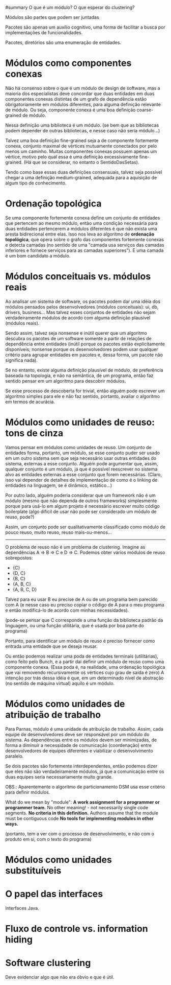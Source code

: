 ﻿#summary O que é um módulo? O que esperar do clustering?

Módulos são partes que podem ser juntadas

Pacotes são apenas um auxílio cognitivo, uma forma de facilitar a busca por implementações de funcionalidades.

Pacotes, diretórios são uma enumeração de entidades.
# Módulos como componentes conexas #

Não há consenso sobre o que é um módulo de design de software, mas a maioria dos especialistas deve concordar que duas entidades em duas componentes conexas distintas de um grafo de dependência estão obrigatoriamente em módulos diferentes, para alguma definição relevante de módulo. Ou seja, componente conexa é uma boa definição coarse-grained de módulo.

Nessa definição uma biblioteca é um módulo. (se bem que as bibliotecas podem depender de outras bibliotecas, e nesse caso não seria módulo...)

Talvez uma boa definição fine-grained seja a de componente fortemente conexa, conjunto maximal de vértices mutuamente conectados por pelo menos um caminho. Muitas componentes conexas possuem apenas um vértice, motivo pelo qual essa é uma definição excessivamente fine-grained. (Há que se considerar, no entanto o SentidoDasSetas).

Tendo como base essas duas definições consensuais, talvez seja possível chegar a uma definição medium-grained, adequada para a aquisição de algum tipo de conhecimento.

# Ordenação topológica #

Se uma componente fortemente conexa define um conjunto de entidades que pertencem ao mesmo módulo, então uma condição necessária para duas entidades pertencerem a módulos diferentes é que não exista uma aresta bidirecional entre elas. Isso nos leva ao algoritmo de **ordenação topológica**, que opera sobre o grafo das componentes fortemente conexas e detecta camadas (no sentido de uma "camada usa serviços das camadas inferiores e fornece serviços para as camadas superiores"). E uma camada é um bom candidato a módulo.

# Módulos **conceituais** vs. módulos **reais** #

Ao analisar um sistema de software, os pacotes podem dar uma idéia dos módulos pensados pelos desenvolvedores (módulos conceituais): ui, db, drivers, business... Mas talvez esses conjuntos de entidades não sejam verdadeiramente módulos de acordo com alguma definição plausível (módulos reais).

Sendo assim, talvez seja nonsense e inútil querer que um algoritmo descubra os pacotes de um software somente a partir de relações de dependência entre entidades (inútil porque os pacotes estão explicitamente disponíveis; nonsense porque os desenvolvedores podem usar qualquer critério para agrupar entidades em pacotes e, dessa forma, um pacote não significa nada).

Se no entanto, existe alguma definição plausível de módulo, de preferência baseada na topologia, e não na semântica, de um programa, então faz sentido pensar em um algoritmo para descobrir módulos.

Se esse processo de descoberta for trivial, então alguém pode escrever um algoritmo simples para ele e não faz sentido, portanto, avaliar o algoritmo em termos de acurácia.

# Módulos como unidades de **reuso**: tons de cinza #

Vamos pensar em módulos como unidades de reuso. Um conjunto de entidades forma, portanto, um módulo, se esse conjunto puder ser usado em um outro sistema sem que seja necessário usar outras entidades do sistema, externas a esse conjunto. Alguém pode argumentar que, assim, qualquer conjunto é um módulo, já que é possível reescrever no sistema alvo as entidades externas a esse conjunto que forem necessárias. (Claro, isso vai depender de detalhes de implementação de como é o linking de entidades na linguagem, se é dinâmico, estático...)

Por outro lado, alguém poderia considerar que um framework não é um módulo (mesmo que não dependa de outros frameworks) simplesmente porque para usá-lo em algum projeto é necessário escrever muito código boilerplate (algo difícil de usar não pode ser considerado um módulo de reuso, pode?)

Assim, um conjunto pode ser qualitativamente classificado como módulo de pouco reuso, muito reuso, reuso mais-ou-menos...

---

O problema de reuso não é um problema de clustering. Imagine as dependências A => B => C e D => C. Podemos obter vários módulos de reuso sobrepostos:

  * {C}
  * {D, C}
  * {B, C}
  * {A, B, C}
  * {A, B, C, D}

Talvez para eu usar B eu precise de A ou de um programa bem parecido com A (e nesse caso eu preciso copiar o código de A para o meu programa e então modificá-lo de acordo com minhas necessidades).

(pode-se pensar que C corresponde a uma função da biblioteca padrão da linguagem, ou uma função utilitária, que é usada por boa parte do programa)

Portanto, para identificar um módulo de reuso é preciso fornecer como entrada uma entidade que se deseja reusar.

Ou então podemos realizar uma poda de entidades terminais (utilitárias), como feito pelo Bunch, e a partir daí definir um módulo de reuso como uma componente conexa. (Essa poda é, na realidade, uma ordenação topológica que vai removendo recursivamente os vértices cujo grau de saída é zero) A intenção por trás dessa idéia é que, em um determinado nível de abstração (no sentido de máquina virtual) aquilo é um módulo.

# Módulos como unidades de **atribuição de trabalho** #

Para Parnas, módulo é uma unidade de atribuição de trabalho. Assim, cada equipe de desenvolvedores deve ser responsável por um módulo do sistema. As dependências entre os módulos devem ser minimizadas, de forma a diminuir a necessidade de comunicação (coordenação) entre desenvolvedores de equipes diferentes e viabilizar o desenvolvimento paralelo.

Se dois pacotes são fortemente interdependentes, então podemos dizer que eles não são verdadeiramente módulos, já que a comunicação entre os duas equipes seria necessariamente muito grande.

OBS.: Aparentemente o algoritmo de particionamento DSM usa esse critério para definir módulos.

What do we mean by "module":
**A work assignment for a programmer or programmer team.** No other meaning! - not necessarily single code segments.
**No criteria in this definition.** Authors assume that the module must be contiguous code
**No tools for implementing modules in other ways.**

(portanto, tem a ver com o processo de desenvolvimento, e não com o produto em si, com o texto do programa)

# Módulos como unidades **substituíveis** #



# O papel das **interfaces** #

Interfaces Java.

# Fluxo de controle vs. information hiding #

# Software clustering #

Deve evidenciar algo que não era óbvio e que é útil.
